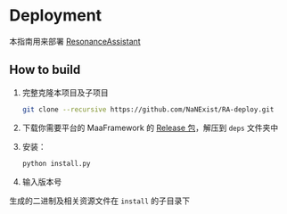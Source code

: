 # Deployment

本指南用来部署 [ResonanceAssistant](https://github.com/NaNExist/ResonanceAssistant) 

## How to build

1. 完整克隆本项目及子项目

    ```bash
    git clone --recursive https://github.com/NaNExist/RA-deploy.git
    ```

2. 下载你需要平台的 MaaFramework 的 [Release 包](https://github.com/MaaXYZ/MaaFramework/releases)，解压到 `deps` 文件夹中
3. 安装：

    ```bash
    python install.py
    ```

4. 输入版本号

生成的二进制及相关资源文件在 `install` 的子目录下